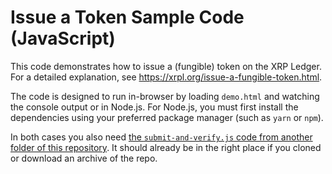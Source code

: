 # Issue a Token Sample Code (JavaScript)

This code demonstrates how to issue a (fungible) token on the XRP Ledger. For a detailed explanation, see <https://xrpl.org/issue-a-fungible-token.html>.

The code is designed to run in-browser by loading `demo.html` and watching the console output or in Node.js. For Node.js, you must first install the dependencies using your preferred package manager (such as `yarn` or `npm`).

In both cases you also need [the `submit-and-verify.js` code from another folder of this repository](../submit-and-verify/). It should already be in the right place if you cloned or download an archive of the repo.
